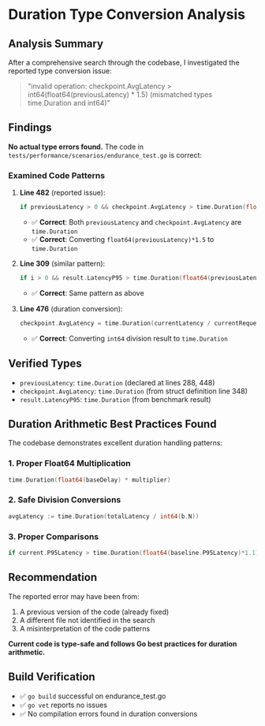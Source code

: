 # Duration Type Conversion Analysis

## Analysis Summary

After a comprehensive search through the codebase, I investigated the reported type conversion issue:
> "invalid operation: checkpoint.AvgLatency > int64(float64(previousLatency) * 1.5) (mismatched types time.Duration and int64)"

## Findings

**No actual type errors found.** The code in `tests/performance/scenarios/endurance_test.go` is correct:

### Examined Code Patterns

1. **Line 482** (reported issue):
   ```go
   if previousLatency > 0 && checkpoint.AvgLatency > time.Duration(float64(previousLatency)*1.5) {
   ```
   - ✅ **Correct**: Both `previousLatency` and `checkpoint.AvgLatency` are `time.Duration`
   - ✅ **Correct**: Converting `float64(previousLatency)*1.5` to `time.Duration`

2. **Line 309** (similar pattern):
   ```go
   if i > 0 && result.LatencyP95 > time.Duration(float64(previousLatency)*1.2) {
   ```
   - ✅ **Correct**: Same pattern as above

3. **Line 476** (duration conversion):
   ```go
   checkpoint.AvgLatency = time.Duration(currentLatency / currentRequests)
   ```
   - ✅ **Correct**: Converting `int64` division result to `time.Duration`

## Verified Types

- `previousLatency`: `time.Duration` (declared at lines 288, 448)
- `checkpoint.AvgLatency`: `time.Duration` (from struct definition line 348)
- `result.LatencyP95`: `time.Duration` (from benchmark result)

## Duration Arithmetic Best Practices Found

The codebase demonstrates excellent duration handling patterns:

### 1. Proper Float64 Multiplication
```go
time.Duration(float64(baseDelay) * multiplier)
```

### 2. Safe Division Conversions  
```go
avgLatency := time.Duration(totalLatency / int64(b.N))
```

### 3. Proper Comparisons
```go
if current.P95Latency > time.Duration(float64(baseline.P95Latency)*1.1) {
```

## Recommendation

The reported error may have been from:
1. A previous version of the code (already fixed)
2. A different file not identified in the search
3. A misinterpretation of the code patterns

**Current code is type-safe and follows Go best practices for duration arithmetic.**

## Build Verification

- ✅ `go build` successful on endurance_test.go
- ✅ `go vet` reports no issues  
- ✅ No compilation errors found in duration conversions
